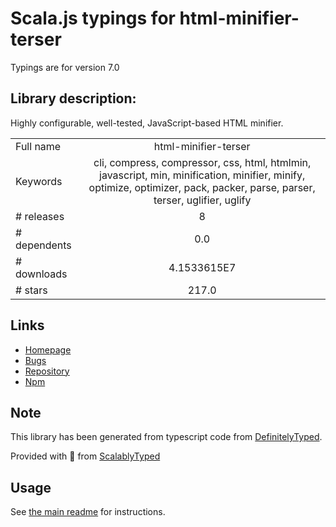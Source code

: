 
# Scala.js typings for html-minifier-terser

Typings are for version 7.0

## Library description:
Highly configurable, well-tested, JavaScript-based HTML minifier.

|                    |                 |
| ------------------ | :-------------: |
| Full name          | html-minifier-terser |
| Keywords           | cli, compress, compressor, css, html, htmlmin, javascript, min, minification, minifier, minify, optimize, optimizer, pack, packer, parse, parser, terser, uglifier, uglify |
| # releases         | 8 |
| # dependents       | 0.0 |
| # downloads        | 4.1533615E7 |
| # stars            | 217.0 |

## Links
- [Homepage](https://terser.org/html-minifier-terser/)
- [Bugs](https://github.com/terser/html-minifier-terser/issues)
- [Repository](https://github.com/terser/html-minifier-terser)
- [Npm](https://www.npmjs.com/package/html-minifier-terser)
    


## Note
This library has been generated from typescript code from [DefinitelyTyped](https://definitelytyped.org).

Provided with :purple_heart: from [ScalablyTyped](https://github.com/oyvindberg/ScalablyTyped)

## Usage
See [the main readme](../../readme.md) for instructions.


